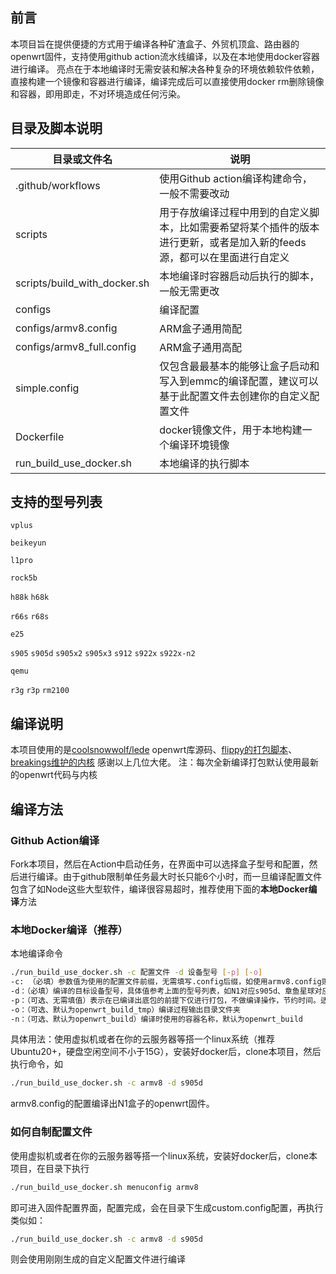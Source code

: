 ## 前言
本项目旨在提供便捷的方式用于编译各种矿渣盒子、外贸机顶盒、路由器的openwrt固件，支持使用github action流水线编译，以及在本地使用docker容器进行编译。
亮点在于本地编译时无需安装和解决各种复杂的环境依赖软件依赖，直接构建一个镜像和容器进行编译，编译完成后可以直接使用docker rm删除镜像和容器，即用即走，不对环境造成任何污染。

## 目录及脚本说明

| 目录或文件名             | 说明                  |
|------------------------|----------------------|
|.github/workflows|使用Github action编译构建命令，一般不需要改动
|scripts|用于存放编译过程中用到的自定义脚本，比如需要希望将某个插件的版本进行更新，或者是加入新的feeds源，都可以在里面进行自定义
|scripts/build_with_docker.sh|本地编译时容器启动后执行的脚本，一般无需更改
|configs|编译配置
|configs/armv8.config|ARM盒子通用简配
|configs/armv8_full.config|ARM盒子通用高配
|simple.config|仅包含最最基本的能够让盒子启动和写入到emmc的编译配置，建议可以基于此配置文件去创建你的自定义配置文件
|Dockerfile|docker镜像文件，用于本地构建一个编译环境镜像
|run_build_use_docker.sh|本地编译的执行脚本

## 支持的型号列表
`vplus`

`beikeyun`

`l1pro`

`rock5b`

`h88k` `h68k`

`r66s` `r68s`

`e25`

`s905` `s905d` `s905x2` `s905x3` `s912` `s922x` `s922x-n2`

`qemu`

`r3g` `r3p` `rm2100`

## 编译说明
本项目使用的是[coolsnowwolf/lede](https://github.com/coolsnowwolf/lede) openwrt库源码、[flippy的打包脚本](https://github.com/unifreq/openwrt_packit)、[breakings维护的内核](https://github.com/breakings/OpenWrt) 感谢以上几位大佬。
注：每次全新编译打包默认使用最新的openwrt代码与内核

## 编译方法
### Github Action编译
Fork本项目，然后在Action中启动任务，在界面中可以选择盒子型号和配置，然后进行编译。由于github限制单任务最大时长只能6个小时，而一旦编译配置文件包含了如Node这些大型软件，编译很容易超时，推荐使用下面的**本地Docker编译**方法

### 本地Docker编译（推荐）
本地编译命令
```bash
./run_build_use_docker.sh -c 配置文件 -d 设备型号 [-p] [-o]
-c: （必填）参数值为使用的配置文件前缀，无需填写.config后缀，如使用armv8.config则只需填armv8
-d：（必填）编译的目标设备型号，具体值参考上面的型号列表，如N1对应s905d、章鱼星球对应s912
-p：（可选、无需填值）表示在已编译出底包的前提下仅进行打包，不做编译操作，节约时间。适用于需要使用同个底包打包出多种盒子镜像的场景
-o：（可选、默认为openwrt_build_tmp）编译过程输出目录文件夹
-n：（可选、默认为openwrt_build）编译时使用的容器名称，默认为openwrt_build
```
具体用法：使用虚拟机或者在你的云服务器等搭一个linux系统（推荐Ubuntu20+，硬盘空闲空间不小于15G），安装好docker后，clone本项目，然后执行命令，如
```bash
./run_build_use_docker.sh -c armv8 -d s905d
```
armv8.config的配置编译出N1盒子的openwrt固件。
### 如何自制配置文件
使用虚拟机或者在你的云服务器等搭一个linux系统，安装好docker后，clone本项目，在目录下执行
```bash
./run_build_use_docker.sh menuconfig armv8
```
即可进入固件配置界面，配置完成，会在目录下生成custom.config配置，再执行类似如：
```bash
./run_build_use_docker.sh -c armv8 -d s905d
```
则会使用刚刚生成的自定义配置文件进行编译
